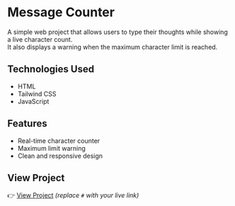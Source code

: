 # Message Counter

A simple web project that allows users to type their thoughts while showing a live character count.  
It also displays a warning when the maximum character limit is reached.

## Technologies Used
- HTML  
- Tailwind CSS  
- JavaScript  

## Features
- Real-time character counter  
- Maximum limit warning  
- Clean and responsive design  

## View Project
👉 [View Project](#) *(replace `#` with your live link)*
